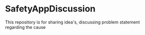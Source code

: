 # SafetyAppDiscussion
This repository is for sharing idea's, discussing problem statement regarding the cause
